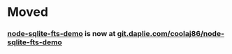 # Moved
### [node-sqlite-fts-demo](https://git.daplie.com/coolaj86/node-sqlite-fts-demo) is now at [git.daplie.com/coolaj86/node-sqlite-fts-demo](https://git.daplie.com/coolaj86/node-sqlite-fts-demo)
